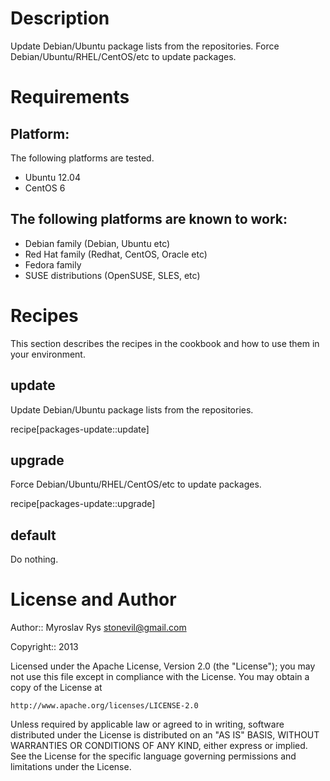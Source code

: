 Description
===========

Update Debian/Ubuntu package lists from the repositories.
Force Debian/Ubuntu/RHEL/CentOS/etc to update packages.

Requirements
============

## Platform:

The following platforms are tested.

* Ubuntu 12.04
* CentOS 6

## The following platforms are known to work:

* Debian family (Debian, Ubuntu etc)
* Red Hat family (Redhat, CentOS, Oracle etc)
* Fedora family
* SUSE distributions (OpenSUSE, SLES, etc)

Recipes
=======

This section describes the recipes in the cookbook and how to use them in your environment.

## update
Update Debian/Ubuntu package lists from the repositories.

recipe[packages-update::update]

## upgrade
Force Debian/Ubuntu/RHEL/CentOS/etc to update packages.

recipe[packages-update::upgrade]

## default
Do nothing.

License and Author
==================

Author:: Myroslav Rys <stonevil@gmail.com>

Copyright:: 2013

Licensed under the Apache License, Version 2.0 (the "License");
you may not use this file except in compliance with the License.
You may obtain a copy of the License at

    http://www.apache.org/licenses/LICENSE-2.0

Unless required by applicable law or agreed to in writing, software
distributed under the License is distributed on an "AS IS" BASIS,
WITHOUT WARRANTIES OR CONDITIONS OF ANY KIND, either express or implied.
See the License for the specific language governing permissions and
limitations under the License.
